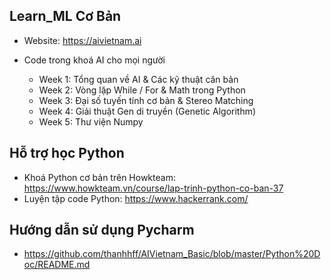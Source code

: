 ## Learn_ML Cơ Bản
- Website: https://aivietnam.ai

* Code trong khoá AI cho mọi người

  - Week 1: Tổng quan về AI & Các kỹ thuật căn bản
  - Week 2: Vòng lặp While / For & Math trong Python 
  - Week 3: Đại số tuyến tính cơ bản & Stereo Matching 
  - Week 4: Giải thuật Gen di truyền (Genetic Algorithm)
  - Week 5: Thư viện Numpy 

## Hỗ trợ học Python
- Khoá Python cơ bản trên Howkteam: https://www.howkteam.vn/course/lap-trinh-python-co-ban-37
- Luyện tập code Python: https://www.hackerrank.com/

## Hướng dẫn sử dụng Pycharm 
- https://github.com/thanhhff/AIVietnam_Basic/blob/master/Python%20Doc/README.md

